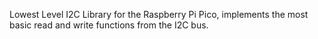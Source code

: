 Lowest Level I2C Library for the Raspberry Pi Pico, implements the most basic read and write functions from the I2C bus.
